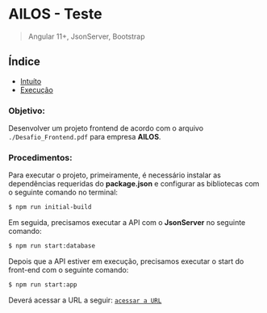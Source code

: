 # AILOS - Teste

> Angular 11+, JsonServer, Bootstrap

## Índice
* [Intuíto](#intuito)
* [Execução](#execucao)


### Objetivo:
Desenvolver um projeto frontend de acordo com o arquivo `./Desafio_Frontend.pdf` para empresa **AILOS**.

### Procedimentos:
Para executar o projeto, primeiramente, é necessário instalar as dependências requeridas do **package.json** e configurar as bibliotecas com o seguinte comando no terminal:
```Bash
$ npm run initial-build
```

Em seguida, precisamos executar a API com o **JsonServer** no seguinte comando:
```Bash
$ npm run start:database
```

Depois que a API estiver em execução, precisamos executar o start do front-end com o seguinte comando:
```Bash
$ npm run start:app
```

Deverá acessar a URL a seguir: [`acessar a URL`](http://localhost:4200/)

```
